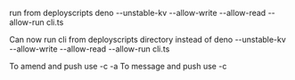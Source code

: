 run from deployscripts
deno --unstable-kv --allow-write --allow-read --allow-run cli.ts

Can now run cli from deployscripts directory instead of deno --unstable-kv --allow-write --allow-read --allow-run cli.ts

To amend and push use -c -a
To message and push use -c


